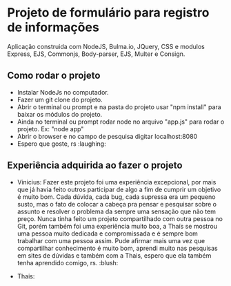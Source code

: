 # Projeto de formulário para registro de informações
Aplicação construida com NodeJS, Bulma.io, JQuery, CSS e modulos Express, EJS, Commonjs, Body-parser, EJS, Multer e Consign.

<h2>Como rodar o projeto </h2>
<ul>
  <li>
    Instalar NodeJs no computador.
  </li>
  <li>
    Fazer um git clone do projeto.
  </li>
  <li>
    Abrir o terminal ou prompt e na pasta do projeto usar "npm install" para baixar os módulos do projeto.
  </li>
  <li>
    Ainda no terminal ou prompt rodar node no arquivo "app.js" para rodar o projeto. Ex: "node app"
  </li>
  <li>
    Abrir o browser e no campo de pesquisa digitar localhost:8080 
  </li>
  <li>
    Espero que goste, rs  :laughing:
  </li>
</ul>
<h2>Experiência adquirida ao fazer o projeto</h2>
<ul>
  <li>
    <p>Vinicius: Fazer este projeto foi uma experiência excepcional, por mais que já havia feito outros participar de algo a fim de cumprir um objetivo é muito bom. Cada dúvida, cada bug, cada supressa era um pequeno susto, mas o fato de colocar a cabeça pra pensar e pesquisar sobre o assunto e resolver o problema da sempre uma sensação que não tem preço. Nunca tinha feito um projeto compartilhado com outra pessoa no Git, porém também foi uma experiência muito boa, a Thaís se mostrou uma pessoa muito dedicada e compromissada e é sempre bom trabalhar com uma pessoa assim. Pude afirmar mais uma vez que compartilhar conhecimento é muito bom, aprendi muito nas pesquisas em sites de dúvidas e também com a Thais, espero que ela também tenha aprendido comigo, rs. :blush: </p>
  </li>
  <li>
    <p>Thais: 
      
   </p>
    
  </li>
 </ul>
